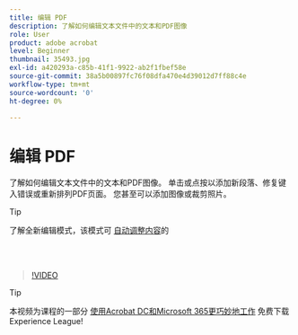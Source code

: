 ```yaml
---
title: 编辑 PDF
description: 了解如何编辑文本文件中的文本和PDF图像
role: User
product: adobe acrobat
level: Beginner
thumbnail: 35493.jpg
exl-id: a420293a-c85b-41f1-9922-ab2f1fbef58e
source-git-commit: 38a5b00897fc76f08dfa470e4d39012d7ff88c4e
workflow-type: tm+mt
source-wordcount: '0'
ht-degree: 0%

---
```


# 编辑 PDF

了解如何编辑文本文件中的文本和PDF图像。 单击或点按以添加新段落、修复键入错误或重新排列PDF页面。 您甚至可以添加图像或裁剪照片。

>[!TIP]
>
>了解全新编辑模式，该模式可 [自动调整内容](auto-adjust-layout.md)的

<br> 

>[!VIDEO](https://video.tv.adobe.com/v/35493?hidetitle=true)

>[!TIP]
>
>本视频为课程的一部分 [使用Acrobat DC和Microsoft 365更巧妙地工作](https://experienceleague.adobe.com/?recommended=Acrobat-U-1-2021.microsoft365) 免费下载Experience League!
